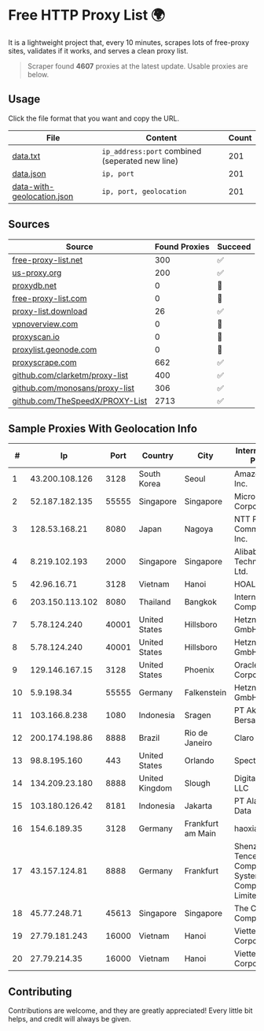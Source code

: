 
# Free HTTP Proxy List 🌍

It is a lightweight project that, every 10 minutes, scrapes lots of free-proxy sites, validates if it works, and serves a clean proxy list.


> Scraper found **4607** proxies at the latest update. Usable proxies are below.

## Usage

Click the file format that you want and copy the URL.


|File|Content|Count|
|----|-------|-----|
|[data.txt](https://raw.githubusercontent.com/themiralay/Proxy-List-World/master/data.txt)|`ip_address:port` combined (seperated new line)|201|
|[data.json](https://raw.githubusercontent.com/themiralay/Proxy-List-World/master/data.json)|`ip, port`|201|
|[data-with-geolocation.json](https://raw.githubusercontent.com/themiralay/Proxy-List-World/master/data-with-geolocation.json)|`ip, port, geolocation`|201|

## Sources

|Source|Found Proxies|Succeed|
|------|-------------|-------|
|[free-proxy-list.net](https://free-proxy-list.net)|300|✅|
|[us-proxy.org](https://www.us-proxy.org)|200|✅|
|[proxydb.net](http://proxydb.net)|0|🚫|
|[free-proxy-list.com](https://free-proxy-list.com/?page=&port=&type%5B%5D=http&type%5B%5D=https&up_time=0&search=Search)|0|🚫|
|[proxy-list.download](https://www.proxy-list.download/HTTP)|26|✅|
|[vpnoverview.com](https://vpnoverview.com/privacy/anonymous-browsing/free-proxy-servers)|0|🚫|
|[proxyscan.io](https://www.proxyscan.io)|0|🚫|
|[proxylist.geonode.com](https://proxylist.geonode.com/api/proxy-list?limit=300&page=1&sort_by=lastChecked&sort_type=desc&protocols=http,https)|0|🚫|
|[proxyscrape.com](https://api.proxyscrape.com/v2/?request=displayproxies&protocol=http&timeout=10000&country=all&ssl=all&anonymity=all)|662|✅|
|[github.com/clarketm/proxy-list](https://raw.githubusercontent.com/clarketm/proxy-list/master/proxy-list-raw.txt)|400|✅|
|[github.com/monosans/proxy-list](https://raw.githubusercontent.com/monosans/proxy-list/main/proxies/http.txt)|306|✅|
|[github.com/TheSpeedX/PROXY-List](https://raw.githubusercontent.com/TheSpeedX/PROXY-List/master/http.txt)|2713|✅|


## Sample Proxies With Geolocation Info

|#|Ip|Port|Country|City|Internet Service Provider|
|-|--|----|-------|----|-------------------------|
|1|43.200.108.126|3128|South Korea|Seoul|Amazon.com, Inc.|
|2|52.187.182.135|55555|Singapore|Singapore|Microsoft Corporation|
|3|128.53.168.21|8080|Japan|Nagoya|NTT PC Communications, Inc.|
|4|8.219.102.193|2000|Singapore|Singapore|Alibaba (US) Technology Co., Ltd.|
|5|42.96.16.71|3128|Vietnam|Hanoi|HOALAC-VNNIC|
|6|203.150.113.102|8080|Thailand|Bangkok|Internet Thailand Company Ltd.|
|7|5.78.124.240|40001|United States|Hillsboro|Hetzner Online GmbH|
|8|5.78.124.240|40001|United States|Hillsboro|Hetzner Online GmbH|
|9|129.146.167.15|3128|United States|Phoenix|Oracle Corporation|
|10|5.9.198.34|55555|Germany|Falkenstein|Hetzner Online GmbH|
|11|103.166.8.238|1080|Indonesia|Sragen|PT Akses Bersama Sedaya|
|12|200.174.198.86|8888|Brazil|Rio de Janeiro|Claro S.A|
|13|98.8.195.160|443|United States|Orlando|Spectrum|
|14|134.209.23.180|8888|United Kingdom|Slough|DigitalOcean, LLC|
|15|103.180.126.42|8181|Indonesia|Jakarta|PT Alam Media Data|
|16|154.6.189.35|3128|Germany|Frankfurt am Main|haoxiangyun|
|17|43.157.124.81|8888|Germany|Frankfurt|Shenzhen Tencent Computer Systems Company Limited|
|18|45.77.248.71|45613|Singapore|Singapore|The Constant Company|
|19|27.79.181.243|16000|Vietnam|Hanoi|Viettel Corporation|
|20|27.79.214.35|16000|Vietnam|Hanoi|Viettel Corporation|



## Contributing

Contributions are welcome, and they are greatly appreciated! Every
little bit helps, and credit will always be given.

